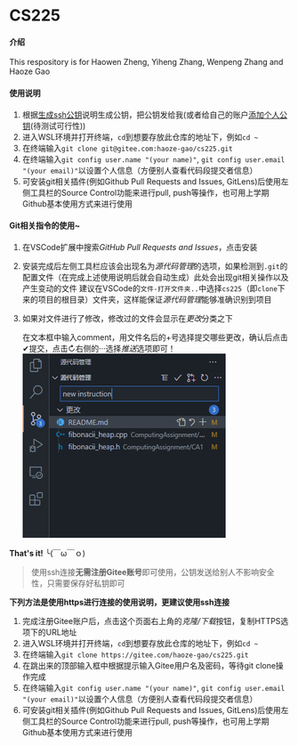 # CS225

#### 介绍
This respository is for Haowen Zheng, Yiheng Zhang, Wenpeng Zhang and Haoze Gao

#### 使用说明

1.  根据[生成ssh公钥](https://gitee.com/help/articles/4181)说明生成公钥，把公钥发给我(或者给自己的账户[添加个人公钥](https://gitee.com/profile/sshkeys)(待测试可行性))
2.  进入WSL环境并打开终端，`cd`到想要存放此仓库的地址下，例如`cd ~`
3.  在终端输入`git clone git@gitee.com:haoze-gao/cs225.git`
4.  在终端输入`git config user.name "(your name)"`, `git config user.email "(your email)"`以设置个人信息（方便别人查看代码段提交者信息）
5.  可安装git相关插件(例如Github Pull Requests and Issues, GitLens)后使用左侧工具栏的Source Control功能来进行pull, push等操作，也可用上学期Github基本使用方式来进行使用

#### Git相关指令的使用~
1.  在VSCode扩展中搜索*GitHub Pull Requests and Issues*，点击安装
2.  安装完成后左侧工具栏应该会出现名为*源代码管理*的选项，如果检测到`.git`的配置文件（在完成上述使用说明后就会自动生成）此处会出现git相关操作以及产生变动的文件
    建议在VSCode的`文件-打开文件夹..`中选择`cs225`（即`clone`下来的项目的根目录）文件夹，这样能保证*源代码管理*能够准确识别到项目
3.  如果对文件进行了修改，修改过的文件会显示在*更改*分类之下

    在文本框中输入comment，用文件名后的+号选择提交哪些更改，确认后点击✔提交，点击↻右侧的···选择*推送*选项即可！
![example](./images/1.png)


**That's it!** ╰(￣ω￣ｏ)

> 使用ssh连接**无需注册Gitee账号**即可使用，公钥发送给别人不影响安全性，只需要保存好私钥即可

**下列方法是使用https进行连接的使用说明，更建议使用ssh连接**
1.  完成注册Gitee账户后，点击这个页面右上角的*克隆/下载*按钮，复制HTTPS选项下的URL地址
2.  进入WSL环境并打开终端，`cd`到想要存放此仓库的地址下，例如`cd ~`
3.  在终端输入`git clone https://gitee.com/haoze-gao/cs225.git`
4.  在跳出来的顶部输入框中根据提示输入Gitee用户名及密码，等待git clone操作完成
5.  在终端输入`git config user.name "(your name)"`, `git config user.email "(your email)"`以设置个人信息（方便别人查看代码段提交者信息）
6.  可安装git相关插件(例如Github Pull Requests and Issues, GitLens)后使用左侧工具栏的Source Control功能来进行pull, push等操作，也可用上学期Github基本使用方式来进行使用

